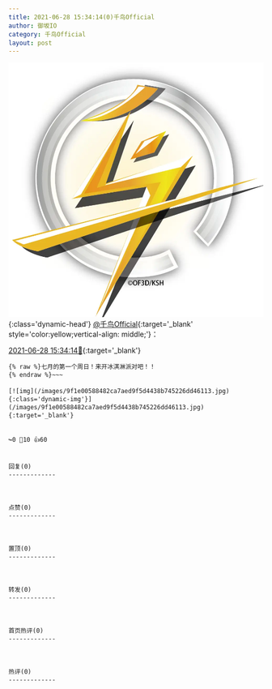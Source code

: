 ```yaml
---
title: 2021-06-28 15:34:14(0)千鸟Official
author: 御坂IO
category: 千鸟Official
layout: post
---
```


![img](/images/d7235309f85c0e1aec9d4ca9b6be983202228f8e.jpg){:class='dynamic-head'}
[@千鸟Official](https://space.bilibili.com/553771121/dynamic){:target='_blank' style='color:yellow;vertical-align: middle;'}：

[2021-06-28 15:34:14🔗](https://t.bilibili.com/541282934341894669){:target='_blank'}

~~~
{% raw %}七月的第一个周日！来开冰淇淋派对吧！！ 
{% endraw %}~~~

[![img](/images/9f1e00588482ca7aed9f5d4438b745226dd46113.jpg){:class='dynamic-img'}](/images/9f1e00588482ca7aed9f5d4438b745226dd46113.jpg){:target='_blank'}


↪️0 💬10 👍60


回复(0)
-------------



点赞(0)
-------------



置顶(0)
-------------



转发(0)
-------------



首页热评(0)
-------------



热评(0)
-------------



